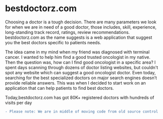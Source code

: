# bestdoctorz.com

Choosing a doctor is a tough decision. There are many parameters we look for when we are in need of a good doctor, those includes, skill, experience, long-standing track record, ratings, review recommendations. bestdoctorz.com as the name suggests is a web application that suggest you the best doctors specific to patients needs.

The idea came in my mind when my friend was diagnosed with terminal cancer. I wanted to help him find a good trusted oncologist in my native. Then the question was, how can I find good oncologist in a specific area? I spent days scanning through dozens of doctor listing websites, but couldn't spot any website which can suggest a good oncologist doctor. Even today, searching for the best specialized doctors on major search engines doesn’t provide reliable answers. This was when I decided to start work on an application that can help patients to find best doctors.

Today,bestdoctorz.com has got 80K+ registered doctors with hundreds of visits per day

```diff
- Please note: We are in middle of moving code from old source control to git. Expected to complete in a week or so..
```
